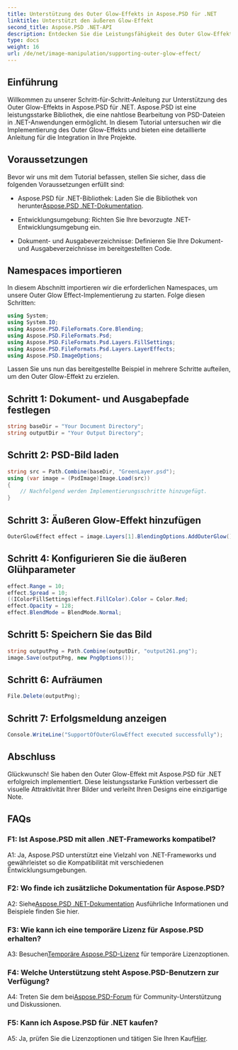 ```yaml
---
title: Unterstützung des Outer Glow-Effekts in Aspose.PSD für .NET
linktitle: Unterstützt den äußeren Glow-Effekt
second_title: Aspose.PSD .NET-API
description: Entdecken Sie die Leistungsfähigkeit des Outer Glow-Effekts in Aspose.PSD für .NET. Verbessern Sie Ihre Bilddesigns mit dieser Schritt-für-Schritt-Anleitung.
type: docs
weight: 16
url: /de/net/image-manipulation/supporting-outer-glow-effect/
---
```

## Einführung

Willkommen zu unserer Schritt-für-Schritt-Anleitung zur Unterstützung des Outer Glow-Effekts in Aspose.PSD für .NET. Aspose.PSD ist eine leistungsstarke Bibliothek, die eine nahtlose Bearbeitung von PSD-Dateien in .NET-Anwendungen ermöglicht. In diesem Tutorial untersuchen wir die Implementierung des Outer Glow-Effekts und bieten eine detaillierte Anleitung für die Integration in Ihre Projekte.

## Voraussetzungen

Bevor wir uns mit dem Tutorial befassen, stellen Sie sicher, dass die folgenden Voraussetzungen erfüllt sind:

-  Aspose.PSD für .NET-Bibliothek: Laden Sie die Bibliothek von herunter[Aspose.PSD .NET-Dokumentation](https://reference.aspose.com/psd/net/).

- Entwicklungsumgebung: Richten Sie Ihre bevorzugte .NET-Entwicklungsumgebung ein.

- Dokument- und Ausgabeverzeichnisse: Definieren Sie Ihre Dokument- und Ausgabeverzeichnisse im bereitgestellten Code.

## Namespaces importieren

In diesem Abschnitt importieren wir die erforderlichen Namespaces, um unsere Outer Glow Effect-Implementierung zu starten. Folge diesen Schritten:

```csharp
using System;
using System.IO;
using Aspose.PSD.FileFormats.Core.Blending;
using Aspose.PSD.FileFormats.Psd;
using Aspose.PSD.FileFormats.Psd.Layers.FillSettings;
using Aspose.PSD.FileFormats.Psd.Layers.LayerEffects;
using Aspose.PSD.ImageOptions;
```

Lassen Sie uns nun das bereitgestellte Beispiel in mehrere Schritte aufteilen, um den Outer Glow-Effekt zu erzielen.

## Schritt 1: Dokument- und Ausgabepfade festlegen

```csharp
string baseDir = "Your Document Directory";
string outputDir = "Your Output Directory";
```

## Schritt 2: PSD-Bild laden

```csharp
string src = Path.Combine(baseDir, "GreenLayer.psd");
using (var image = (PsdImage)Image.Load(src))
{
    // Nachfolgend werden Implementierungsschritte hinzugefügt.
}
```

## Schritt 3: Äußeren Glow-Effekt hinzufügen

```csharp
OuterGlowEffect effect = image.Layers[1].BlendingOptions.AddOuterGlow();
```

## Schritt 4: Konfigurieren Sie die äußeren Glühparameter

```csharp
effect.Range = 10;
effect.Spread = 10;
((IColorFillSettings)effect.FillColor).Color = Color.Red;
effect.Opacity = 128;
effect.BlendMode = BlendMode.Normal;
```

## Schritt 5: Speichern Sie das Bild

```csharp
string outputPng = Path.Combine(outputDir, "output261.png");
image.Save(outputPng, new PngOptions());
```

## Schritt 6: Aufräumen

```csharp
File.Delete(outputPng);
```

## Schritt 7: Erfolgsmeldung anzeigen

```csharp
Console.WriteLine("SupportOfOuterGlowEffect executed successfully");
```

## Abschluss

Glückwunsch! Sie haben den Outer Glow-Effekt mit Aspose.PSD für .NET erfolgreich implementiert. Diese leistungsstarke Funktion verbessert die visuelle Attraktivität Ihrer Bilder und verleiht Ihren Designs eine einzigartige Note.

## FAQs

### F1: Ist Aspose.PSD mit allen .NET-Frameworks kompatibel?

A1: Ja, Aspose.PSD unterstützt eine Vielzahl von .NET-Frameworks und gewährleistet so die Kompatibilität mit verschiedenen Entwicklungsumgebungen.

### F2: Wo finde ich zusätzliche Dokumentation für Aspose.PSD?

 A2: Siehe[Aspose.PSD .NET-Dokumentation](https://reference.aspose.com/psd/net/) Ausführliche Informationen und Beispiele finden Sie hier.

### F3: Wie kann ich eine temporäre Lizenz für Aspose.PSD erhalten?

 A3: Besuchen[Temporäre Aspose.PSD-Lizenz](https://purchase.aspose.com/temporary-license/) für temporäre Lizenzoptionen.

### F4: Welche Unterstützung steht Aspose.PSD-Benutzern zur Verfügung?

 A4: Treten Sie dem bei[Aspose.PSD-Forum](https://forum.aspose.com/c/psd/34) für Community-Unterstützung und Diskussionen.

### F5: Kann ich Aspose.PSD für .NET kaufen?

 A5: Ja, prüfen Sie die Lizenzoptionen und tätigen Sie Ihren Kauf[Hier](https://purchase.aspose.com/buy).